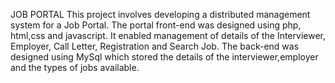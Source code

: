 JOB PORTAL
This project involves developing a distributed management system for a Job Portal. 
The portal front-end was designed using php, html,css and javascript.
It enabled management of details of the Interviewer, Employer, Call Letter, Registration and Search Job.
The back-end was designed using MySql which stored the details of the interviewer,employer and the types of jobs available.
